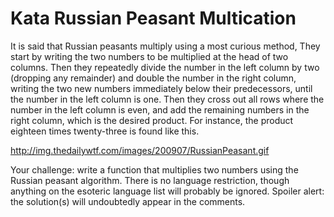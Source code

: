 # Kata Russian Peasant Multication
It is said that Russian peasants multiply using a most curious method, They start by writing the two numbers to be multiplied at the head of two columns. Then they repeatedly divide the number in the left column by two (dropping any remainder) and double the number in the right column, writing the two new numbers immediately below their predecessors, until the number in the left column is one. Then they cross out all rows where the number in the left column is even, and add the remaining numbers in the right column, which is the desired product. For instance, the product eighteen times twenty-three is found like this.

http://img.thedailywtf.com/images/200907/RussianPeasant.gif

Your challenge: write a function that multiplies two numbers using the Russian peasant algorithm. There is no language restriction, though anything on the esoteric language list will probably be ignored. Spoiler alert: the solution(s) will undoubtedly appear in the comments.
